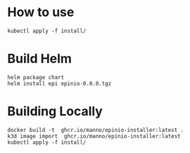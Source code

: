 # How to use

    kubectl apply -f install/

# Build Helm

    helm package chart
    helm install epi epinio-0.0.0.tgz

# Building Locally

    docker build -t  ghcr.io/manno/epinio-installer:latest .
    k3d image import  ghcr.io/manno/epinio-installer:latest
    kubectl apply -f install/

